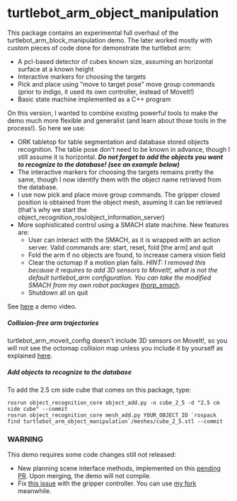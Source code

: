 turtlebot_arm_object_manipulation
=================================

This package contains an experimental full overhaul of the turtlebot_arm_block_manipulation demo.
The later worked mostly with custom pieces of code done for demonstrate the turtlebot arm:

 * A pcl-based detector of cubes known size, assuming an horizontal surface at a known height
 * Interactive markers for choosing the targets
 * Pick and place using "move to target pose" move group commands (prior to indigo, it used its own controller, instead of MoveIt!)
 * Basic state machine implemented as a C++ program

On this version, I wanted to combine existing powerful tools to make the demo much more flexible and generalist (and learn about those tools in the process!).
So here we use:

 * ORK tabletop for table segmentation and database stored objects recognition. The table pose don't need to be known in advance, though I still assume it is horizontal.
   ___Do not forget to add the objects you want to recognize to the database! (see an example below)___
 * The interactive markers for choosing the targets remains pretty the same, though I now identify them with the object name retrieved from the database.
 * I use now pick and place move group commands. The gripper closed position is obtained from the object mesh, asuming it can be retrieved (that's why we start the object_recognition_ros/object_information_server)
 * More sophisticated control using a SMACH state machine. New features are:
   * User can interact with the SMACH, as it is wrapped with an action server. Valid commands are: start, reset, fold [the arm] and quit
   * Fold the arm if no objects are found, to increase camera vision field
   * Clear the octomap if a motion plan fails. *HINT: I removed this because it requires to add 3D sensors to MoveIt!, what is not the default turtlebot_arm configuration.
     You can take the modified SMACH from my own robot packages [thorp_smach](https://github.com/corot/thorp/tree/master/thorp_smach).*
   * Shutdown all on quit

See [here](https://drive.google.com/file/d/0BzYjlgbSZJSWaVRVQmVKTVczY00/view?usp=sharing) a demo video.

##### Collision-free arm trajectories
turtlebot_arm_moveit_config doesn't include 3D sensors on MoveIt!, so you will not see the octomap collision map unless you include it by yourself as explained [here](http://docs.ros.org/indigo/api/pr2_moveit_tutorials/html/planning/src/doc/perception_configuration.html).

##### Add objects to recognize to the database
To add the 2.5 cm side cube that comes on this package, type:

```
rosrun object_recognition_core object_add.py -n cube_2_5 -d "2.5 cm side cube" --commit
rosrun object_recognition_core mesh_add.py YOUR_OBJECT_ID `rospack find turtlebot_arm_object_manipulation`/meshes/cube_2_5.stl --commit
```

### WARNING
This demo requires some code changes still not released:
 * New planning scene interface methods, implemented on this [pending PR](https://github.com/ros-planning/moveit_ros/pull/641). Upon merging, the demo will not compile.
 * Fix [this issue](https://github.com/vanadiumlabs/arbotix_ros/issues/5) with the gripper controller. You can use [my fork](https://github.com/corot/arbotix_ros) meanwhile.
